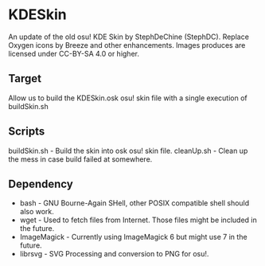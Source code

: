# KDESkin
An update of the old osu! KDE Skin by StephDeChine (StephDC). Replace Oxygen icons by Breeze and other enhancements. Images produces are licensed under CC-BY-SA 4.0 or higher.

## Target
Allow us to build the KDESkin.osk osu! skin file with a single execution of buildSkin.sh

## Scripts
buildSkin.sh - Build the skin into osk osu! skin file.
cleanUp.sh - Clean up the mess in case build failed at somewhere.

## Dependency
- bash - GNU Bourne-Again SHell, other POSIX compatible shell should also work.
- wget - Used to fetch files from Internet. Those files might be included in the future.
- ImageMagick - Currently using ImageMagick 6 but might use 7 in the future.
- librsvg - SVG Processing and conversion to PNG for osu!.
